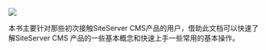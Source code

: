 ![](/assets/getting-started-with-siteserver-cms.png)

本书主要针对那些初次接触SiteServer CMS产品的用户，借助此文档可以快速了解SiteServer CMS 产品的一些基本概念和快速上手一些常用的基本操作。